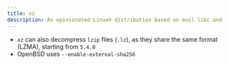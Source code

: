 ```yaml
---
title: xz
description: An opinionated Linux® distribution based on musl libc and toybox
---
```


- `xz` can also decompress `lzip` files (`.lz`), as they share the same format (LZMA), starting from `5.4.0`
- OpenBSD uses `--enable-external-sha256`

